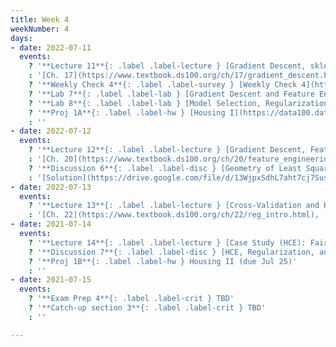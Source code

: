 ```yaml
---
title: Week 4
weekNumber: 4
days:
- date: 2022-07-11
  events:
    ? '**Lecture 11**{: .label .label-lecture } [Gradient Descent, sklearn](lecture/lec11)'
    : '[Ch. 17](https://www.textbook.ds100.org/ch/17/gradient_descent.html)'
    ? '**Weekly Check 4**{: .label .label-survey } [Weekly Check 4](https://forms.gle/fAupTeFzRdMQepdu6)'
    ? '**Lab 7**{: .label .label-lab } [Gradient Descent and Feature Engineering](https://data100.datahub.berkeley.edu/hub/user-redirect/git-pull?repo=https%3A%2F%2Fgithub.com%2FDS-100%2Fsu22&branch=main&urlpath=lab%2Ftree%2Fsu22%2Flab%2Flab07%2Flab07.ipynb) (due Jul 16)'
    ? '**Lab 8**{: .label .label-lab } [Model Selection, Regularization, and Cross-Validation](https://data100.datahub.berkeley.edu/hub/user-redirect/git-pull?repo=https%3A%2F%2Fgithub.com%2FDS-100%2Fsu22&branch=main&urlpath=lab%2Ftree%2Fsu22%2Flab%2Flab08%2Flab08.ipynb) (due Jul 16)'
    ? '**Proj 1A**{: .label .label-hw } [Housing I](https://data100.datahub.berkeley.edu/hub/user-redirect/git-pull?repo=https%3A%2F%2Fgithub.com%2FDS-100%2Fsu22&branch=main&urlpath=lab%2Ftree%2Fsu22%2Fproj%2Fproj1a%2Fproj1a.ipynb) (due Jul 14)'
    : ''
- date: 2022-07-12
  events:
    ? '**Lecture 12**{: .label .label-lecture } [Gradient Descent, Feature Engineering](lecture/lec12)'
    : '[Ch. 20](https://www.textbook.ds100.org/ch/20/feature_engineering.html)'
    ? '**Discussion 6**{: .label .label-disc } [Geometry of Least Squares, Gradient Descent, HCE](https://drive.google.com/file/d/1L-BODbYghy8wpEEqCcZFXLDh2yyOrAEr/view?usp=sharing)'
    : '[Solution](https://drive.google.com/file/d/13WjpxSdhL7aht7cj7Suse3wMBER1520z/view?usp=sharing),[Recording](https://edstem.org/us/courses/23165/discussion/1592785)'
- date: 2022-07-13
  events:
    ? '**Lecture 13**{: .label .label-lecture } [Cross-Validation and Regularization](lecture/lec13)'
    : '[Ch. 22](https://www.textbook.ds100.org/ch/22/reg_intro.html), [21.3](https://www.textbook.ds100.org/ch/21/bias_cv.html)'
- date: 2021-07-14
  events:
    ? '**Lecture 14**{: .label .label-lecture } [Case Study (HCE): Fairness in Housing Appraisal](lecture/lec14)'
    ? '**Discussion 7**{: .label .label-disc } [HCE, Regularization, and Cross-Validation](https://drive.google.com/file/d/1L3ZtgeuMTXwBOiozXiIHrvRXEaVsilHt/view?usp=sharing)'
    ? '**Proj 1B**{: .label .label-hw } Housing II (due Jul 25)'
    : ''
- date: 2021-07-15
  events:
    ? '**Exam Prep 4**{: .label .label-crit } TBD'
    ? '**Catch-up section 3**{: .label .label-crit } TBD'
    : ''

---
```

